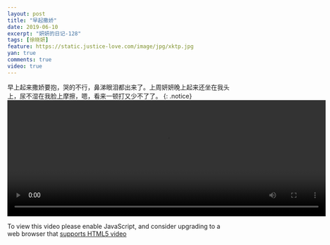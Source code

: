 ```yaml
---
layout: post
title: "早起撒娇"
date: 2019-06-10
excerpt: "妍妍的日记-128"
tags: [徐晓妍]
feature: https://static.justice-love.com/image/jpg/xktp.jpg
yan: true
comments: true
video: true
---
```

早上起来撒娇要抱，哭的不行，鼻涕眼泪都出来了。上周妍妍晚上起来还坐在我头上，尿不湿在我脸上摩擦，嗯，看来一顿打又少不了了。
{: .notice}
<video id="my-video" class="video-js vjs-16-9 clipboard" controls preload="auto" width="722" height="264" data-setup="{}">
    <source src="{{ site.staticUrl }}/yanyan/video/yyk.mp4" type='video/mp4'>
    <p class="vjs-no-js">
      To view this video please enable JavaScript, and consider upgrading to a web browser that
      <a href="http://videojs.com/html5-video-support/" target="_blank">supports HTML5 video</a>
    </p>
</video>
